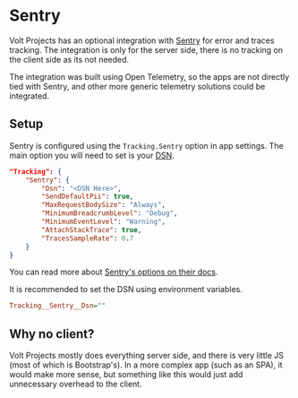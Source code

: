 # Sentry

Volt Projects has an optional integration with [Sentry](https://sentry.io) for error and traces tracking. The integration is only for the server side, there is no tracking on the client side as its not needed.

The integration was built using Open Telemetry, so the apps are not directly tied with Sentry, and other more generic telemetry solutions could be integrated.

## Setup

Sentry is configured using the `Tracking.Sentry` option in app settings. The main option you will need to set is your [DSN](https://docs.sentry.io/concepts/key-terms/dsn-explainer/).

```json
"Tracking": {
    "Sentry": {
        "Dsn": "<DSN Here>",
        "SendDefaultPii": true,
        "MaxRequestBodySize": "Always",
        "MinimumBreadcrumbLevel": "Debug",
        "MinimumEventLevel": "Warning",
        "AttachStackTrace": true,
        "TracesSampleRate": 0.7
    }
}
```

You can read more about [Sentry's options on their docs](https://docs.sentry.io/platforms/dotnet/configuration/options/#core-options).

It is recommended to set the DSN using environment variables.

```ini
Tracking__Sentry__Dsn=""
```

## Why no client?

Volt Projects mostly does everything server side, and there is very little JS (most of which is Bootstrap's). In a more complex app (such as an SPA), it would make more sense, but something like this would just add unnecessary overhead to the client. 
